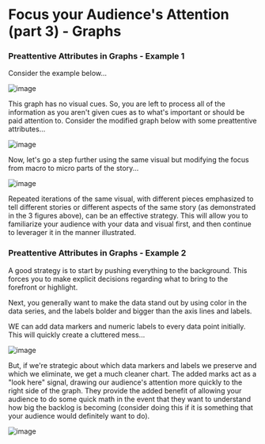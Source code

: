 # Focus your Audience's Attention (part 3) - Graphs

### Preattentive Attributes in Graphs - Example 1
Consider the example below...

![image](https://github.com/alexlee2000/storytelling_with_data/assets/43845085/5d7c8b60-e5c0-4258-b5df-07024bdb97ce)

This graph has no visual cues. So, you are left to process all of the information as you aren't given cues as to what's important or should be paid attention to. Consider the modified graph below with some preattentive attributes... 

![image](https://github.com/alexlee2000/storytelling_with_data/assets/43845085/15ebfe57-2068-485d-8b06-8738c05061a9)

Now, let's go a step further using the same visual but modifying the focus from macro to micro parts of the story...

![image](https://github.com/alexlee2000/storytelling_with_data/assets/43845085/00b849d9-09e3-4f22-abd7-8b5968c8bac7)

Repeated iterations of the same visual, with different pieces emphasized to tell different stories or different aspects of the same story (as demonstrated in the 3 figures above), can be an effective strategy. This will allow you to familiarize your audience with your data and visual first, and then continue to leverager it in the manner illustrated. 

### Preattentive Attributes in Graphs - Example 2
A good strategy is to start by pushing everything to the background. This forces you to make explicit decisions regarding what to bring to the forefront or highlight. 

Next, you generally want to make the data stand out by using color in the data series, and the labels bolder and bigger than the axis lines and labels. 

WE can add data markers and numeric labels to every data point initially. This will quickly create a cluttered mess...

![image](https://github.com/alexlee2000/storytelling_with_data/assets/43845085/5a83a4cb-d80b-45ea-bc3b-968d5f21027a)

But, if we're strategic about which data markers and labels we preserve and which we eliminate, we get a much cleaner chart. The added marks act as a "look here" signal, drawing our audience's attention more quickly to the right side of the graph. They provide the added benefit of allowing your audience to do some quick math in the event that they want to understand how big the backlog is becoming (consider doing this if it is something that your audience would definitely want to do).

![image](https://github.com/alexlee2000/storytelling_with_data/assets/43845085/4d6f2459-61a9-4647-8941-cfd8e373ab77)

